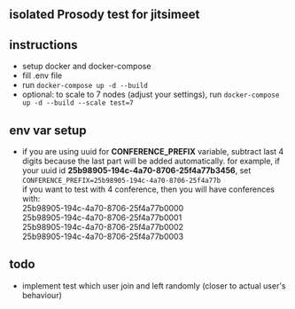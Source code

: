 ## isolated Prosody test for jitsimeet

## instructions
- setup docker and docker-compose
- fill .env file
- run `docker-compose up -d --build`
- optional: to scale to 7 nodes (adjust your settings), run `docker-compose up -d --build --scale test=7`

## env var setup
- if you are using uuid for **CONFERENCE_PREFIX** variable, subtract last 4 digits because the last part will be added automatically.
for example, if your uuid id **25b98905-194c-4a70-8706-25f4a77b3456**, set `CONFERENCE_PREFIX=25b98905-194c-4a70-8706-25f4a77b`  
if you want to test with 4 conference, then you will have conferences with:  
25b98905-194c-4a70-8706-25f4a77b0000  
25b98905-194c-4a70-8706-25f4a77b0001  
25b98905-194c-4a70-8706-25f4a77b0002  
25b98905-194c-4a70-8706-25f4a77b0003  

## todo
- implement test which user join and left randomly (closer to actual user's behaviour)